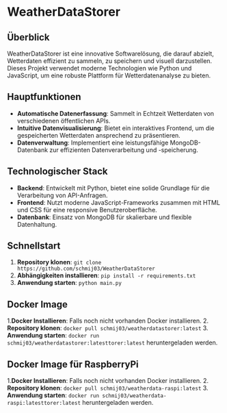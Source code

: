 # WeatherDataStorer

## Überblick
WeatherDataStorer ist eine innovative Softwarelösung, die darauf abzielt, Wetterdaten effizient zu sammeln, zu speichern und visuell darzustellen. Dieses Projekt verwendet moderne Technologien wie Python und JavaScript, um eine robuste Plattform für Wetterdatenanalyse zu bieten.

## Hauptfunktionen
- **Automatische Datenerfassung**: Sammelt in Echtzeit Wetterdaten von verschiedenen öffentlichen APIs.
- **Intuitive Datenvisualisierung**: Bietet ein interaktives Frontend, um die gespeicherten Wetterdaten ansprechend zu präsentieren.
- **Datenverwaltung**: Implementiert eine leistungsfähige MongoDB-Datenbank zur effizienten Datenverarbeitung und -speicherung.

## Technologischer Stack
- **Backend**: Entwickelt mit Python, bietet eine solide Grundlage für die Verarbeitung von API-Anfragen.
- **Frontend**: Nutzt moderne JavaScript-Frameworks zusammen mit HTML und CSS für eine responsive Benutzeroberfläche.
- **Datenbank**: Einsatz von MongoDB für skalierbare und flexible Datenhaltung.

## Schnellstart
1. **Repository klonen**: `git clone https://github.com/schmij03/WeatherDataStorer`
2. **Abhängigkeiten installieren**: `pip install -r requirements.txt`
3. **Anwendung starten**: `python main.py`

## Docker Image
1.**Docker Installieren**: Falls noch nicht vorhanden Docker installieren.
2. **Repository klonen**: `docker pull schmij03/weatherdatastorer:latest`
3. **Anwendung starten**: `docker run schmij03/weatherdatastorer:latesttorer:latest` heruntergeladen werden.

## Docker Image für RaspberryPi
1.**Docker Installieren**: Falls noch nicht vorhanden Docker installieren.
2. **Repository klonen**: `docker pull schmij03/weatherdata-raspi:latest`
3. **Anwendung starten**: `docker run schmij03/weatherdata-raspi:latesttorer:latest` heruntergeladen werden.


